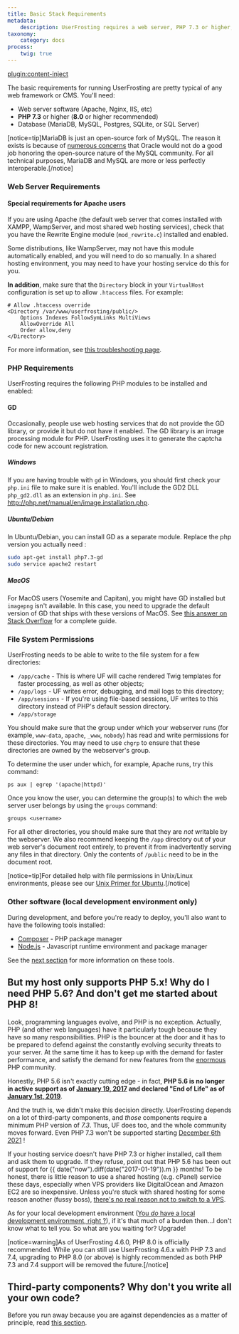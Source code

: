 ```yaml
---
title: Basic Stack Requirements
metadata:
    description: UserFrosting requires a web server, PHP 7.3 or higher, and some sort of database.
taxonomy:
    category: docs
process:
    twig: true
---
```

[plugin:content-inject](/modular/_update5.0)

The basic requirements for running UserFrosting are pretty typical of any web framework or CMS. You'll need:

- Web server software (Apache, Nginx, IIS, etc)
- **PHP 7.3** or higher (**8.0** or higher recommended)
- Database (MariaDB, MySQL, Postgres, SQLite, or SQL Server)

[notice=tip]MariaDB is just an open-source fork of MySQL. The reason it exists is because of [numerous concerns](http://www.computerworld.com.au/article/457551/dead_database_walking_mysql_creator_why_future_belongs_mariadb/) that Oracle would not do a good job honoring the open-source nature of the MySQL community. For all technical purposes, MariaDB and MySQL are more or less perfectly interoperable.[/notice]

### Web Server Requirements

#### Special requirements for Apache users

If you are using Apache (the default web server that comes installed with XAMPP, WampServer, and most shared web hosting services), check that you have the Rewrite Engine module (`mod_rewrite.c`) installed and enabled.

Some distributions, like WampServer, may not have this module automatically enabled, and you will need to do so manually. In a shared hosting environment, you may need to have your hosting service do this for you.

**In addition**, make sure that the `Directory` block in your `VirtualHost` configuration is set up to allow `.htaccess` files. For example:

```
# Allow .htaccess override
<Directory /var/www/userfrosting/public/>
    Options Indexes FollowSymLinks MultiViews
    AllowOverride All
    Order allow,deny
</Directory>
```

For more information, see [this troubleshooting page](/troubleshooting/common-problems#installation-went-fine-except-i-don-t-see-any-styling-on-my-home-page-i-am-using-apache-).

### PHP Requirements

UserFrosting requires the following PHP modules to be installed and enabled:

#### GD

Occasionally, people use web hosting services that do not provide the GD library, or provide it but do not have it enabled. The GD library is an image processing module for PHP. UserFrosting uses it to generate the captcha code for new account registration.

##### Windows

If you are having trouble with `gd` in Windows, you should first check your `php.ini` file to make sure it is enabled. You'll include the GD2 DLL `php_gd2.dll` as an extension in `php.ini`. See http://php.net/manual/en/image.installation.php.

##### Ubuntu/Debian

In Ubuntu/Debian, you can install GD as a separate module. Replace the php version you actually need :

```bash
sudo apt-get install php7.3-gd
sudo service apache2 restart
```

##### MacOS

For MacOS users (Yosemite and Capitan), you might have GD installed but `imagepng` isn't available. In this case, you need to upgrade the default version of GD that ships with these versions of MacOS. See [this answer on Stack Overflow](http://stackoverflow.com/a/26505558/2970321) for a complete guide.

### File System Permissions

UserFrosting needs to be able to write to the file system for a few directories:

- `/app/cache` - This is where UF will cache rendered Twig templates for faster processing, as well as other objects;
- `/app/logs` - UF writes error, debugging, and mail logs to this directory;
- `/app/sessions` - If you're using file-based sessions, UF writes to this directory instead of PHP's default session directory.
- `/app/storage`

You should make sure that the group under which your webserver runs (for example, `www-data`, `apache`, `_www`, `nobody`) has read and write permissions for these directories. You may need to use `chgrp` to ensure that these directories are owned by the webserver's group.

To determine the user under which, for example, Apache runs, try this command:

`ps aux | egrep '(apache|httpd)'`

Once you know the user, you can determine the group(s) to which the web server user belongs by using the `groups` command:

`groups <username>`

For all other directories, you should make sure that they are *not* writable by the webserver. We also recommend keeping the `/app` directory out of your web server's document root entirely, to prevent it from inadvertently serving any files in that directory. Only the contents of `/public` need to be in the document root.

[notice=tip]For detailed help with file permissions in Unix/Linux environments, please see our [Unix Primer for Ubuntu](https://learn.userfrosting.com/going-live/unix-primer-ubuntu#Filepermissions).[/notice]

### Other software (local development environment only)

During development, and before you're ready to deploy, you'll also want to have the following tools installed:

- [Composer](https://getcomposer.org) - PHP package manager
- [Node.js](https://nodejs.org/en/) - Javascript runtime environment and package manager

See the [next section](/installation/requirements/essential-tools-for-php) for more information on these tools.

## But my host only supports PHP 5.x! Why do I need PHP 5.6? And don't get me started about PHP 8!

Look, programming languages evolve, and PHP is no exception. Actually, PHP (and other web languages) have it particularly tough because they have so many responsibilities. PHP is the bouncer at the door and it has to be prepared to defend against the constantly evolving security threats to your server. At the same time it has to keep up with the demand for faster performance, and satisfy the demand for new features from the [enormous](https://w3techs.com/technologies/overview/programming_language/all) PHP community.

Honestly, PHP 5.6 isn't exactly cutting edge - in fact, **PHP 5.6 is no longer in active support as of [January 19, 2017](http://php.net/supported-versions.php) and declared "End of Life" as of [January 1st, 2019](http://php.net/supported-versions.php)**.

And the truth is, we didn't make this decision directly. UserFrosting depends on a lot of third-party components, and *those* components require a minimum PHP version of _7.3_. Thus, UF does too, and the whole community moves forward. Even PHP 7.3 won't be supported starting [December 6th 2021](http://php.net/supported-versions.php) !

If your hosting service doesn't have PHP 7.3 or higher installed, call them and ask them to upgrade. If they refuse, point out that PHP 5.6 has been out of support for {{ date("now").diff(date("2017-01-19")).m }} months! To be honest, there is little reason to use a shared hosting (e.g. cPanel) service these days, especially when VPS providers like DigitalOcean and Amazon EC2 are so inexpensive. Unless you're stuck with shared hosting for some reason another (fussy boss), [there's no real reason not to switch to a VPS](https://www.hostt.com/still-use-shared-hosting-theres-vps/).

As for your local development environment ([You _do_ have a local development environment, right ?](/background/develop-locally-serve-globally)), if it's that much of a burden then...I don't know what to tell you. So what are you waiting for? Upgrade!

[notice=warning]As of UserFrosting 4.6.0, PHP 8.0 is officially recommended. While you can still use UserFrosting 4.6.x with PHP 7.3 and 7.4, upgrading to PHP 8.0 (or above) is highly recommended as both PHP 7.3 and 7.4 support will be removed the future.[/notice]

## Third-party components? Why don't you write all your own code?

Before you run away because you are against dependencies as a matter of principle, read [this section](/background/dont-reinvent-the-wheel).
